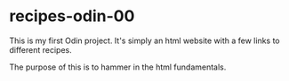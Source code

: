 # recipes-odin-00
This is my first Odin project. 
It's simply an html website with a few links to different recipes.

The purpose of this is to hammer in the html fundamentals.
